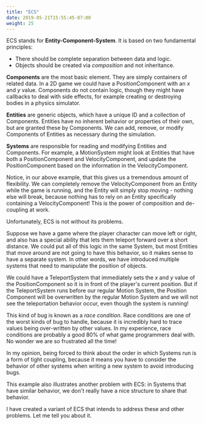 ```yaml
---
title: "ECS"
date: 2019-05-21T15:55:45-07:00
weight: 25
---
```


ECS stands for **Entity-Component-System**. It is based on two fundamental principles:

* There should be complete separation between data and logic.
* Objects should be created via *composition* and not inheritance.

**Components** are the most basic element. They are simply containers of related data. In a 2D game we could have a PositionComponent with an *x* and *y* value. Components do not contain logic, though they might have callbacks to deal with side effects, for example creating or destroying bodies in a physics simulator.

**Entities** are generic objects, which have a unique ID and a collection of Components. Entities have no inherent behavior or properties of their own, but are granted these by Components. We can add, remove, or modify Components of Entities as necessary during the simulation.

**Systems** are responsible for reading and modifying Entities and Components. For example, a MotionSystem might look at Entities that have both a PositionComponent and VelocityComponent, and update the PositionComponent based on the information in the VelocityComponent.

Notice, in our above example, that this gives us a tremendous amount of flexibility. We can completely remove the VelocityComponent from an Entity while the game is running, and the Entity will simply stop moving - nothing else will break, because nothing has to rely on an Entity specifically containing a VelocityComponent! This is the power of composition and de-coupling at work.

Unfortunately, ECS is not without its problems.

Suppose we have a game where the player character can move left or right, and also has a special ability that lets them teleport forward over a short distance. We could put all of this logic in the same System, but most Entities that move around are not going to have this behavior, so it makes sense to have a separate system. In other words, we have introduced multiple systems that need to manipulate the position of objects.

We could have a TeleportSystem that immediately sets the *x* and *y* value of the PositionComponent so it is in front of the player's current position. But if the TeleportSystem runs before our regular Motion System, the Position Component will be overwritten by the regular Motion System and we will not see the teleportation behavior occur, even though the system is running!

This kind of bug is known as a *race condition*. Race conditions are one of the worst kinds of bug to handle, because it is incredibly hard to trace values being over-written by other values. In my experience, race conditions are probably a good 80% of what game programmers deal with. No wonder we are so frustrated all the time!

In my opinion, being forced to think about the order in which Systems run is a form of tight coupling, because it means you have to consider the behavior of other systems when writing a new system to avoid introducing bugs.

This example also illustrates another problem with ECS: in Systems that have similar behavior, we don't really have a nice structure to share that behavior.

I have created a variant of ECS that intends to address these and other problems. Let me tell you about it.
